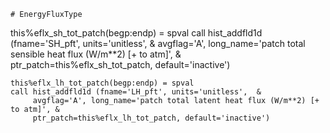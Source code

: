 	# EnergyFluxType
  this%eflx_sh_tot_patch(begp:endp) = spval
    call hist_addfld1d (fname='SH_pft', units='unitless',  &
         avgflag='A', long_name='patch total sensible heat flux (W/m**2) [+ to atm]', &
         ptr_patch=this%eflx_sh_tot_patch, default='inactive')
		 
	this%eflx_lh_tot_patch(begp:endp) = spval
    call hist_addfld1d (fname='LH_pft', units='unitless',  &
         avgflag='A', long_name='patch total latent heat flux (W/m**2) [+ to atm]', &
         ptr_patch=this%eflx_lh_tot_patch, default='inactive')
